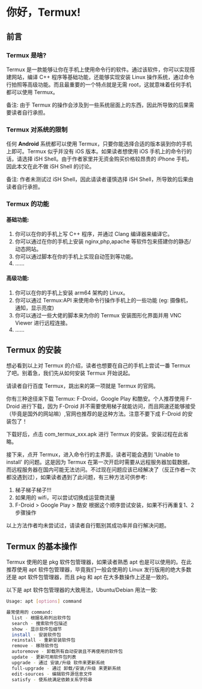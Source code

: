 # 你好，Termux!




## 前言

### Termux 是啥?

Termux 是一款能够让你在手机上使用命令行的软件。通过该软件，你可以实现搭建网站，编译 C++ 程序等基础功能，还能够实现安装 Linux 操作系统，通过命令行拍照等高级功能。而且最重要的一个特点就是无需 root，这就意味着任何手机都可以使用 Termux。

备注: 由于 Termux 的操作会涉及到一些系统层面上的东西，因此所导致的后果需要读者自行承担。

### Termux 对系统的限制

任何 **Android** 系统都可以使用 Termux，只要你能选择合适的版本装到你的手机上即可。Termux 似乎并没有 iOS 版本。如果读者想使用 iOS 手机上的命令行的话，请选择 iSH Shell。由于作者家里并无资金购买价格较昂贵的 iPhone 手机，因此本文在此不做 iSH Shell 的讨论。

备注: 作者未测试过 iSH Shell，因此请读者谨慎选择 iSH Shell，所导致的后果由读者自行承担。

### Termux 的功能

#### 基础功能: 

1. 你可以在你的手机上写 C++ 程序，并通过 Clang 编译器来编译它。
2. 你可以通过在你的手机上安装 nginx,php,apache 等软件包来搭建你的静态/动态网站。
3. 你可以通过脚本在你的手机上实现自动签到等功能。
4. ......

#### 高级功能:

1. 你可以在你的手机上安装 arm64 架构的 Linux。
2. 你可以通过 Termux:API 来使用命令行操作手机上的一些功能 (eg: 摄像机，通知，显示亮度)
3. 你可以通过一些大佬的脚本来为你的 Termux 安装图形化界面并用 VNC Viewer 进行远程连接。
4. ......

## Termux 的安装

想必看到以上对 Termux 的介绍，读者也想要在自己的手机上尝试一番 Termux 了吧。别着急，我们先从如何安装 Termux 开始说起。

请读者自行百度 Termux，跳出来的第一项就是 Termux 的官网。

你有三种途径来下载 Termux: F-Droid，Google Play 和酷安。个人推荐使用 F-Droid 进行下载，因为 F-Droid 并不需要使用梯子就能访问，而且网速还能够接受（毕竟是国外的网站嘛）,官网也推荐的是这种方法。注意不要下成 F-Droid 的安装包了！

下载好后，点击 com_termux_xxx.apk 进行 Termux 的安装。安装过程在此省略。

接下来，点开 Termux，进入命令行的主界面，读者可能会遇到 'Unable to install' 的问题。这是因为 Termux 在第一次开启时需要从远程服务器加载数据，而远程服务器在国内可能无法访问。不过现在问题应该已经解决了（反正作者一次都没遇到过），如果读者遇到了此问题，有三种方法可供参考: 

1. 梯子梯子梯子!!!
2. 如果用的 wifi，可以尝试切换成运营商流量
3. F-Droid > Google Play > 酷安 根据这个顺序尝试安装，如果不行再重复1、2 步骤操作

以上方法作者均未尝试过，请读者自行甄别其成功率并自行解决问题。

## Termux 的基本操作

Termux 使用的是 pkg 软件包管理器，如果读者熟悉 apt 也是可以使用的。在此推荐使用 apt 软件包管理器，毕竟我们一般会使用的 Linux 发行版用的绝大多数还是 apt 软件包管理器，而且 pkg 和 apt 在大多数操作上还是一致的。

以下是 apt 软件包管理器的大致用法，Ubuntu/Debian 用法一致:
```bash
Usage: apt [options] command

最常使用的 command:
  list - 根据名称列出软件包
  search - 搜索软件包描述
  show - 显示软件包细节
  install - 安装软件包
  reinstall - 重新安装软件包
  remove - 移除软件包
  autoremove - 卸载所有自动安装且不再使用的软件包
  update - 更新可用软件包列表
  upgrade - 通过 安装/升级 软件来更新系统
  full-upgrade - 通过 卸载/安装/升级 来更新系统
  edit-sources - 编辑软件源信息文件
  satisfy - 使系统满足依赖关系字符串
```

